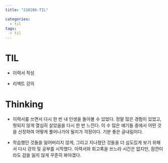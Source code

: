 ```yaml
---
title: "210206-TIL"

categories:
  - til
tags:
  - til
---
```


# TIL

- 이력서 작성

- 리액트 강의

# Thinking

- 이력서를 쓰면서 다시 한 번 내 인생을 돌아볼 수 있었다. 정말 많은 경험이 있었고, 헛되지 않게 열심히 살았음을 다시 한 번 느낀다. 이 수 많은 얘기들 중에서 어떤 것을 선정하여 어떻게 풀어나가야 될지가 걱정이다. 기분 좋은 글내림이다.

- 학습했던 것들을 잃어버리지 않게, 그리고 지나쳤던 것들을 더 심도있게 보기 위해서 다시 강의 및 공부를 시작했다. 이력서와 회고록을 쓰느라 시간은 없지만, 잠깐이라도 감을 잃지 않게 꾸준히 봐야겠다.
